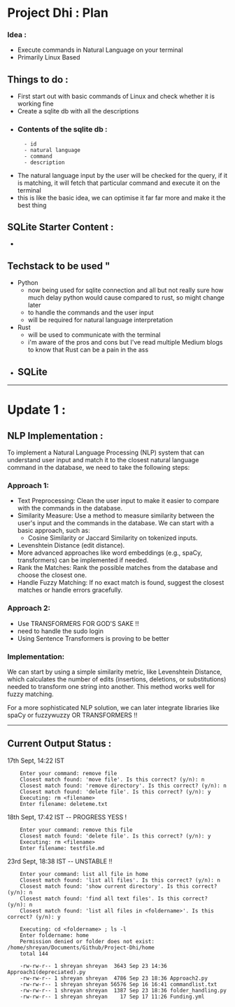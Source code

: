 # Project Dhi : Plan

### Idea :
- Execute commands in Natural Language on your terminal
- Primarily Linux Based

## Things to do :
- First start out with basic commands of Linux and check whether it is working fine
- Create a sqlite db with all the descriptions
- ### Contents of the sqlite db :
        - id
        - natural language
        - command
        - description
- The natural language input by the user will be checked for the query, if it is matching, it will fetch that particular command and execute it on the terminal
- this is like the basic idea, we can optimise it far far more and make it the best thing

## SQLite Starter Content :
-  

## Techstack to be used "
- Python
    - now being used for sqlite connection and all but not really sure how much delay python would cause compared to rust, so might change later
    - to handle the commands and the user input
    - will be required for natural language interpretation
- Rust
    - will be used to communicate with the terminal
    - i'm aware of the pros and cons but I've read multiple Medium blogs to know that Rust can be a pain in the ass
- SQLite
    - 


-------------------------------------------------------
# Update 1 :
## NLP Implementation : 

To implement a Natural Language Processing (NLP) system that can understand user input and match it to the closest natural language command in the database, we need to take the following steps:

### Approach 1:

- Text Preprocessing: Clean the user input to make it easier to compare with the commands in the database.
- Similarity Measure: Use a method to measure similarity between the user's input and the commands in the database. We can start with a basic approach, such as:
    - Cosine Similarity or Jaccard Similarity on tokenized inputs.
- Levenshtein Distance (edit distance).
- More advanced approaches like word embeddings (e.g., spaCy, transformers) can be implemented if needed.
- Rank the Matches: Rank the possible matches from the database and choose the closest one.
- Handle Fuzzy Matching: If no exact match is found, suggest the closest matches or handle errors gracefully.


### Approach 2:

- Use TRANSFORMERS FOR GOD'S SAKE !!
- need to handle the sudo login
- Using Sentence Transformers is proving to be better

### Implementation:
We can start by using a simple similarity metric, like Levenshtein Distance, which calculates the number of edits (insertions, deletions, or substitutions) needed to transform one string into another. This method works well for fuzzy matching.

For a more sophisticated NLP solution, we can later integrate libraries like spaCy or fuzzywuzzy OR TRANSFORMERS !!

--------------------

## Current Output Status : 

17th Sept, 14:22 IST

        Enter your command: remove file
        Closest match found: 'move file'. Is this correct? (y/n): n
        Closest match found: 'remove directory'. Is this correct? (y/n): n
        Closest match found: 'delete file'. Is this correct? (y/n): y
        Executing: rm <filename>
        Enter filename: deleteme.txt


18th Sept, 17:42 IST -- PROGRESS YESS !

        Enter your command: remove this file
        Closest match found: 'delete file'. Is this correct? (y/n): y
        Executing: rm <filename>
        Enter filename: testfile.md


23rd Sept, 18:38 IST -- UNSTABLE !!

        Enter your command: list all file in home
        Closest match found: 'list all files'. Is this correct? (y/n): n
        Closest match found: 'show current directory'. Is this correct? (y/n): n
        Closest match found: 'find all text files'. Is this correct? (y/n): n
        Closest match found: 'list all files in <foldername>'. Is this correct? (y/n): y
        
        Executing: cd <foldername> ; ls -l
        Enter foldername: home
        Permission denied or folder does not exist: /home/shreyan/Documents/Github/Project-Dhi/home
        total 144
        
        -rw-rw-r-- 1 shreyan shreyan  3643 Sep 23 14:36 Approach1(depreciated).py
        -rw-rw-r-- 1 shreyan shreyan  4786 Sep 23 18:36 Approach2.py
        -rw-rw-r-- 1 shreyan shreyan 56576 Sep 16 16:41 commandlist.txt
        -rw-rw-r-- 1 shreyan shreyan  1387 Sep 23 18:36 folder_handling.py
        -rw-rw-r-- 1 shreyan shreyan    17 Sep 17 11:26 Funding.yml
